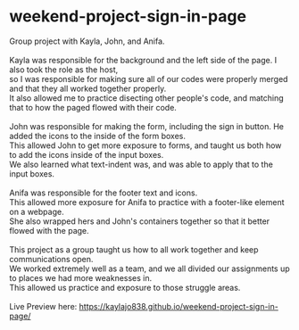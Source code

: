 # weekend-project-sign-in-page
Group project with Kayla, John, and Anifa.<br />
<br />
Kayla was responsible for the background and the left side of the page. I also took the role as the host,<br />
so I was responsible for making sure all of our codes were properly merged and that they all worked together properly.<br />
It also allowed me to practice disecting other people's code, and matching that to how the paged flowed with their code.<br />
<br />
John was responsible for making the form, including the sign in button. He added the icons to the inside of the form boxes.<br />
This allowed John to get more exposure to forms, and taught us both how to add the icons inside of the input boxes.<br />
We also learned what text-indent was, and was able to apply that to the input boxes.<br />
<br />
Anifa was responsible for the footer text and icons.<br />
This allowed more exposure for Anifa to practice with a footer-like element on a webpage.<br />
She also wrapped hers and John's containers together so that it better flowed with the page.<br />
<br />
This project as a group taught us how to all work together and keep communications open.<br />
We worked extremely well as a team, and we all divided our assignments up to places we had more weaknesses in.<br />
This allowed us practice and exposure to those struggle areas.<br />
<br />
Live Preview here: https://kaylajo838.github.io/weekend-project-sign-in-page/
